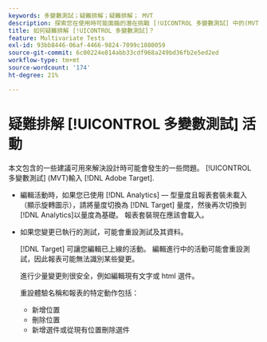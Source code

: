 ```yaml
---
keywords: 多變數測試；疑難排解；疑難排解； MVT
description: 探索您在使用時可能面臨的潛在挑戰 [!UICONTROL 多變數測試] 中的(MVT)活動 [!DNL Adobe Target]，以及建議的解決方案。
title: 如何疑難排解 [!UICONTROL 多變數測試]？
feature: Multivariate Tests
exl-id: 93bb8446-06af-4466-9824-7099c1080059
source-git-commit: 6c00224e814abb33cdf968a249bd36fb2e5ed2ed
workflow-type: tm+mt
source-wordcount: '174'
ht-degree: 21%

---
```


# 疑難排解 [!UICONTROL 多變數測試] 活動

本文包含的一些建議可用來解決設計時可能會發生的一些問題。 [!UICONTROL 多變數測試] (MVT)輸入 [!DNL Adobe Target].

* 編輯活動時，如果您已使用 [!DNL Analytics] — 型量度且報表套裝未載入（顯示旋轉圖示），請將量度切換為 [!DNL Target] 量度，然後再次切換到 [!DNL Analytics]以量度為基礎。 報表套裝現在應該會載入。
* 如果您變更已執行的測試，可能會重設測試及其資料。

  [!DNL Target] 可讓您編輯已上線的活動。 編輯進行中的活動可能會重設測試，因此報表可能無法識別某些變更。

  進行少量變更則很安全，例如編輯現有文字或 html 選件。

  重設體驗名稱和報表的特定動作包括：

   * 新增位置
   * 刪除位置
   * 新增選件或從現有位置刪除選件
